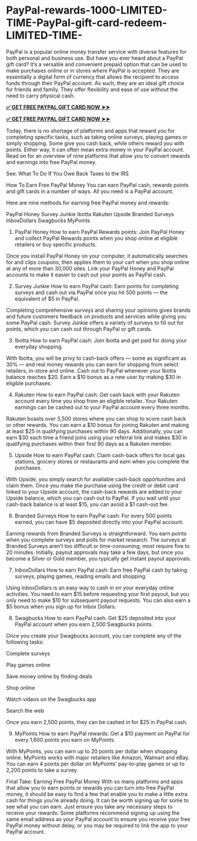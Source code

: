 # PayPal-rewards-1000-LIMITED-TIME-PayPal-gift-card-redeem-LIMITED-TIME-
PayPal is a popular online money transfer service with diverse features for both personal and business use. But have you ever heard about a PayPal gift card? It’s a versatile and convenient prepaid option that can be used to make purchases online or in stores where PayPal is accepted. They are essentially a digital form of currency that allows the recipient to access funds through their PayPal account. As such, they are an ideal gift choice for friends and family. They offer flexibility and ease of use without the need to carry physical cash.


**[✅ GET FREE PAYPAL GIFT CARD NOW ➤➤](https://bestoffers1.xyz/paypal-gift-card/)**


**[✅ GET FREE PAYPAL GIFT CARD NOW ➤➤](https://bestoffers1.xyz/paypal-gift-card/)**


Today, there is no shortage of platforms and apps that reward you for completing specific tasks, such as taking online surveys, playing games or simply shopping. Some give you cash back, while others reward you with points. Either way, it can often mean extra money in your PayPal account. Read on for an overview of nine platforms that allow you to convert rewards and earnings into free PayPal money.

See: What To Do If You Owe Back Taxes to the IRS

How To Earn Free PayPal Money
You can earn PayPal cash, rewards points and gift cards in a number of ways. All you need is a PayPal account.

Here are nine methods for earning free PayPal money and rewards:

PayPal Honey
Survey Junkie
Ibotta
Rakuten
Upside
Branded Surveys
InboxDollars
Swagbucks
MyPoints
1. PayPal Honey
How to earn PayPal Rewards points: Join PayPal Honey and collect PayPal Rewards points when you shop online at eligible retailers or buy specific products.

Once you install PayPal Honey on your computer, it automatically searches for and clips coupons, then applies them to your cart when you shop online at any of more than 30,000 sites. Link your PayPal Honey and PayPal accounts to make it easier to cash out your points as PayPal cash.

2. Survey Junkie
How to earn PayPal cash: Earn points for completing surveys and cash out via PayPal once you hit 500 points — the equivalent of $5 in PayPal.

Completing comprehensive surveys and sharing your opinions gives brands and future customers feedback on products and services while giving you some PayPal cash. Survey Junkie offers a variety of surveys to fill out for points, which you can cash out through PayPal or gift cards.

3. Ibotta
How to earn PayPal cash: Join Ibotta and get paid for doing your everyday shopping.

With Ibotta, you will be privy to cash-back offers — some as significant as 30% — and real money rewards you can earn for shopping from select retailers, in-store and online. Cash out to PayPal whenever your Ibotta balance reaches $20. Earn a $10 bonus as a new user by making $30 in eligible purchases.

4. Rakuten
How to earn PayPal cash: Get cash back with your Rakuten account every time you shop from an eligible retailer. Your Rakuten earnings can be cashed out to your PayPal account every three months.

Rakuten boasts over 3,500 stores where you can shop to score cash back or other rewards. You can earn a $10 bonus for joining Rakuten and making at least $25 in qualifying purchases within 90 days. Additionally, you can earn $30 each time a friend joins using your referral link and makes $30 in qualifying purchases within their first 90 days as a Rakuten member.

5. Upside
How to earn PayPal cash: Claim cash-back offers for local gas stations, grocery stores or restaurants and earn when you complete the purchases.

With Upside, you simply search for available cash-back opportunities and claim them. Once you make the purchase using the credit or debit card linked to your Upside account, the cash-back rewards are added to your Upside balance, which you can cash out to PayPal. If you wait until your cash-back balance is at least $15, you can avoid a $1 cash-out fee.


6. Branded Surveys
How to earn PayPal cash: For every 500 points earned, you can have $5 deposited directly into your PayPal account.

Earning rewards from Branded Surveys is straightforward. You earn points when you complete surveys and polls for market research. The surveys at Branded Surveys aren’t too difficult or time-consuming; most require five to 20 minutes. Initially, payout approvals may take a few days, but once you become a Silver or Gold member, you typically get instant payout approvals.

7. InboxDollars
How to earn PayPal cash: Earn free PayPal cash by taking surveys, playing games, reading emails and shopping.

Using InboxDollars is an easy way to cash in on your everyday online activities. You need to earn $15 before requesting your first payout, but you only need to make $10 for subsequent payout requests. You can also earn a $5 bonus when you sign up for Inbox Dollars.

8. Swagbucks
How to earn PayPal cash: Get $25 deposited into your PayPal account when you earn 2,500 Swagbucks points.

Once you create your Swagbucks account, you can complete any of the following tasks:

Complete surveys

Play games online

Save money online by finding deals

Shop online

Watch videos on the Swagbucks app

Search the web

 Once you earn 2,500 points, they can be cashed in for $25 in PayPal cash.

9. MyPoints
How to earn PayPal rewards: Get a $10 payment on PayPal for every 1,600 points you earn on MyPoints.

With MyPoints, you can earn up to 20 points per dollar when shopping online. MyPoints works with major retailers like Amazon, Walmart and eBay. You can earn 4 points per dollar on MyPoints’ pay-to-play games or up to 2,200 points to take a survey.

Final Take: Earning Free PayPal Money
With so many platforms and apps that allow you to earn points or rewards you can turn into free PayPal money, it should be easy to find a few that enable you to make a little extra cash for things you’re already doing. It can be worth signing up for some to see what you can earn. Just ensure you take any necessary steps to receive your rewards. Some platforms recommend signing up using the same email address as your PayPal account to ensure you receive your free PayPal money without delay, or you may be required to link the app to your PayPal account.
